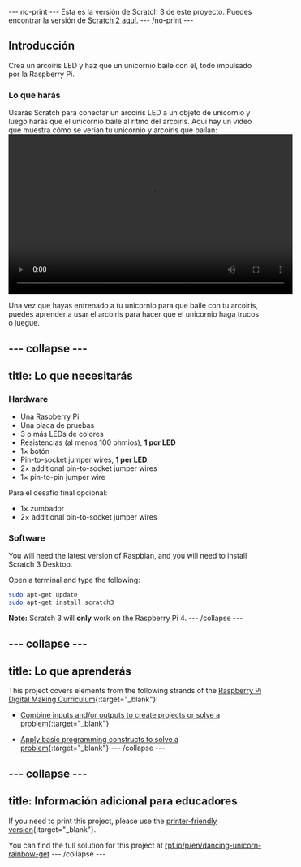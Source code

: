 \--- no-print \--- Esta es la versión de Scratch 3 de este proyecto. Puedes encontrar la versión de [Scratch 2 aquí.](https://projects.raspberrypi.org/en/projects/dancing-unicorn-rainbow-scratch2) \--- /no-print \---

## Introducción

Crea un arcoíris LED y haz que un unicornio baile con él, todo impulsado por la Raspberry Pi.

### Lo que harás

Usarás Scratch para conectar un arcoiris LED a un objeto de unicornio y luego harás que el unicornio baile al ritmo del arcoiris. Aquí hay un video que muestra cómo se verían tu unicornio y arcoiris que bailan:<video width="560" height="315" controls> <source src="resources/Screencast.mp4" type="video/mp4"> Tu navegador no soporta vídeo tag, prueba FireFox o Chrome </video> 

Una vez que hayas entrenado a tu unicornio para que baile con tu arcoiris, puedes aprender a usar el arcoiris para hacer que el unicornio haga trucos o juegue.

## \--- collapse \---

## title: Lo que necesitarás

### Hardware

+ Una Raspberry Pi
+ Una placa de pruebas
+ 3 o más LEDs de colores
+ Resistencias (al menos 100 ohmios), **1 por LED**
+ 1× botón
+ Pin-to-socket jumper wires, **1 per LED**
+ 2× additional pin-to-socket jumper wires
+ 1× pin-to-pin jumper wire

Para el desafío final opcional:

+ 1× zumbador
+ 2× additional pin-to-socket jumper wires

### Software

You will need the latest version of Raspbian, and you will need to install Scratch 3 Desktop.

Open a terminal and type the following:

```bash
sudo apt-get update
sudo apt-get install scratch3
```

**Note:** Scratch 3 will **only** work on the Raspberry Pi 4. \--- /collapse \---

## \--- collapse \---

## title: Lo que aprenderás

This project covers elements from the following strands of the [Raspberry Pi Digital Making Curriculum](http://rpf.io/curriculum){:target="_blank"}:

+ [Combine inputs and/or outputs to create projects or solve a problem](https://curriculum.raspberrypi.org/physical-computing/builder/){:target="_blank"}

+ [Apply basic programming constructs to solve a problem](https://www.raspberrypi.org/curriculum/programming/builder){:target="_blank"} \--- /collapse \---

## \--- collapse \---

## title: Información adicional para educadores

If you need to print this project, please use the [printer-friendly version](https://projects.raspberrypi.org/en/projects/dancing-unicorn-rainbow/print){:target="_blank"}.

You can find the full solution for this project at [rpf.io/p/en/dancing-unicorn-rainbow-get](https://rpf.io/p/en/dancing-unicorn-rainbow-get) \--- /collapse \---
